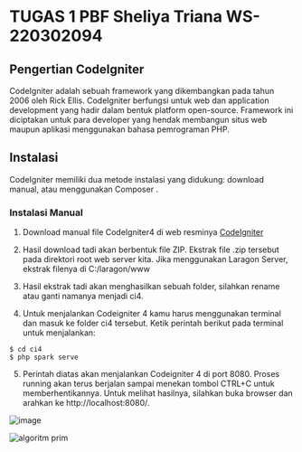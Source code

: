 # TUGAS 1 PBF Sheliya Triana WS-220302094

## Pengertian CodeIgniter
CodeIgniter adalah sebuah framework yang dikembangkan pada tahun 2006 oleh Rick Ellis. CodeIgniter berfungsi untuk web dan application development yang hadir dalam bentuk platform open-source. Framework ini diciptakan untuk para developer yang hendak membangun situs web maupun aplikasi menggunakan bahasa pemrograman PHP.

## Instalasi
CodeIgniter memiliki dua metode instalasi yang didukung: download manual, atau menggunakan Composer .
### **Instalasi Manual**
1. Download manual file CodeIgniter4 di web resminya [CodeIgniter](https://codeigniter.com/download)
   
2. Hasil download tadi akan berbentuk file ZIP.
Ekstrak file .zip tersebut pada direktori root web server kita. Jika menggunakan Laragon Server, ekstrak filenya di C:/laragon/www

3. Hasil ekstrak tadi akan menghasilkan sebuah folder, silahkan rename atau ganti namanya menjadi ci4.

4. Untuk menjalankan Codeigniter 4 kamu harus menggunakan terminal dan masuk ke folder ci4 tersebut. 
Ketik perintah berikut pada terminal untuk menjalankan:
```shell
$ cd ci4
$ php spark serve
```

5. Perintah diatas akan menjalankan Codeigniter 4 di port 8080. Proses running akan terus berjalan sampai menekan tombol CTRL+C untuk memberhentikannya.
Untuk melihat hasilnya, silahkan buka browser dan arahkan ke http://localhost:8080/.


![image](https://github.com/sheliyatrn/TUGAS-1_PBF/assets/134477604/eb5ae87b-c8e8-4308-b3b3-f706ace19e17)

![algoritm prim](https://github.com/sheliyatrn/TUGAS-1_PBF/assets/134477604/3cd50d93-b903-4d6e-8441-8fdc4b7a1baf)


